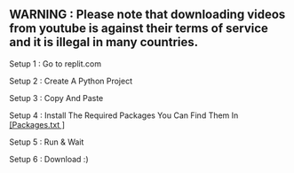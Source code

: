 WARNING : Please note that downloading videos from youtube is against their terms of service and it is illegal in many countries.
-----------------------------------------------------------------------------------------------------------------------------------
Setup 1 : Go to replit.com

Setup 2 : Create A Python Project

Setup 3 : Copy And Paste

Setup 4 : Install The Required Packages You Can Find Them In [[Packages.txt ]](https://github.com/VermeilChan/W-Music/blob/main/Packages.txt)

Setup 5 : Run & Wait

Setup 6 : Download :)
